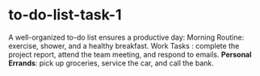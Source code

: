 # to-do-list-task-1
A well-organized to-do list ensures a productive day: Morning Routine: exercise, shower, and a healthy breakfast. Work Tasks : complete the project report, attend the team meeting, and respond to emails. **Personal Errands**: pick up groceries, service the car, and call the bank. 
